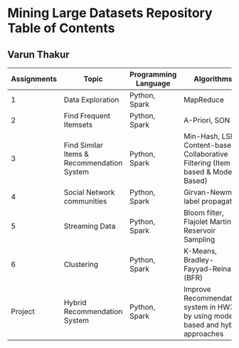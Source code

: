 # Mining Large Datasets Repository Table of Contents


## Varun Thakur

| Assignments               | Topic                           | Programming Language | Algorithms                                                  |
|---------------------------|---------------------------------|----------------------|-------------------------------------------------------------|
| 1                         | Data Exploration                | Python, Spark        | MapReduce                                                   |
| 2                         | Find Frequent Itemsets          | Python, Spark        | A-Priori, SON                                          |
| 3                         | Find Similar Items & Recommendation System | Python, Spark | Min-Hash, LSH; Content-based, Collaborative Filtering (Item-based & Model-Based) |
| 4                         | Social Network communities      | Python, Spark        | Girvan-Newman, label propagation                            |
| 5                         | Streaming Data                       | Python, Spark        | Bloom filter, Flajolet Martin, Reservoir Sampling                         |
| 6                         | Clustering                  | Python, Spark        |    K-Means, Bradley-Fayyad-Reina (BFR)        |
| Project | Hybrid Recommendation System    | Python, Spark        | Improve Recommendation system in HW3 by using model-based and hybrid approaches |
